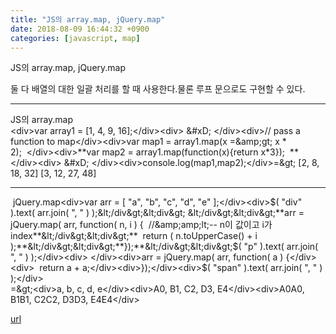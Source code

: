 ```yaml
---
title: "JS의 array.map, jQuery.map"
date: 2018-08-09 16:44:32 +0900
categories: [javascript, map]
---
```


JS의 array.map, jQuery.map

  
둘 다 배열의 대한 일괄 처리를 할 때 사용한다.물론 루프 문으로도 구현할 수 있다.  
  
- - - - - -

JS의 array.map  
&lt;div&gt;var array1 = [1, 4, 9, 16];&lt;/div&gt;&lt;div&gt;  &amp;#xD;
&lt;/div&gt;&lt;div&gt;// pass a function to map&lt;/div&gt;&lt;div&gt;var map1 = array1.map(x =&amp;amp;gt; x * 2);  &lt;/div&gt;&lt;div&gt;**var map2 = array1.map(function(x){return x*3});  **&lt;/div&gt;&lt;div&gt;  &amp;#xD;
&lt;/div&gt;&lt;div&gt;console.log(map1,map2);&lt;/div&gt;=&amp;gt; [2, 8, 18, 32] [3, 12, 27, 48]  
  
- - - - - -

 jQuery.map&lt;div&gt;var arr = [ "a", "b", "c", "d", "e" ];&lt;/div&gt;&lt;div&gt;$( "div" ).text( arr.join( ", " ) );&lt;/div&gt;&lt;div&gt; &lt;/div&gt;&lt;div&gt;**arr = jQuery.map( arr, function( n, i ) {  //&amp;amp;lt;-- n이 값이고 i가 index**&lt;/div&gt;&lt;div&gt;**  return ( n.toUpperCase() + i );**&lt;/div&gt;&lt;div&gt;**});**&lt;/div&gt;&lt;div&gt;$( "p" ).text( arr.join( ", " ) );&lt;/div&gt;&lt;div&gt; &lt;/div&gt;&lt;div&gt;arr = jQuery.map( arr, function( a ) {&lt;/div&gt;&lt;div&gt;  return a + a;&lt;/div&gt;&lt;div&gt;});&lt;/div&gt;&lt;div&gt;$( "span" ).text( arr.join( ", " ) );&lt;/div&gt;  
=&amp;gt;&lt;div&gt;a, b, c, d, e&lt;/div&gt;&lt;div&gt;A0, B1, C2, D3, E4&lt;/div&gt;&lt;div&gt;A0A0, B1B1, C2C2, D3D3, E4E4&lt;/div&gt;  



[url](http://www.mins01.com/mh/tech/read/1184)